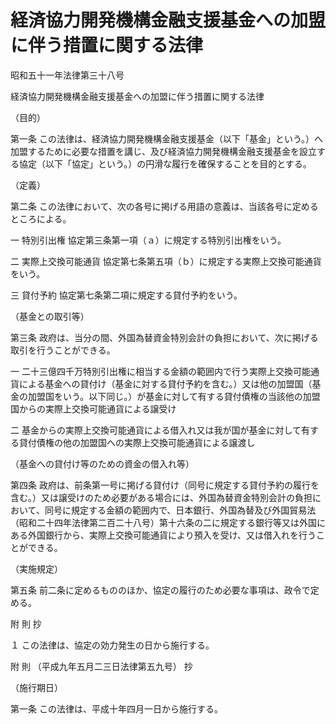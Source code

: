 # 経済協力開発機構金融支援基金への加盟に伴う措置に関する法律

昭和五十一年法律第三十八号

経済協力開発機構金融支援基金への加盟に伴う措置に関する法律

（目的）

第一条 この法律は、経済協力開発機構金融支援基金（以下「基金」という。）へ加盟するために必要な措置を講じ、及び経済協力開発機構金融支援基金を設立する協定（以下「協定」という。）の円滑な履行を確保することを目的とする。

（定義）

第二条 この法律において、次の各号に掲げる用語の意義は、当該各号に定めるところによる。

一 特別引出権 協定第三条第一項（ａ）に規定する特別引出権をいう。

二 実際上交換可能通貨 協定第七条第五項（ｂ）に規定する実際上交換可能通貨をいう。

三 貸付予約 協定第七条第二項に規定する貸付予約をいう。

（基金との取引等）

第三条 政府は、当分の間、外国為替資金特別会計の負担において、次に掲げる取引を行うことができる。

一 二十三億四千万特別引出権に相当する金額の範囲内で行う実際上交換可能通貨による基金への貸付け（基金に対する貸付予約を含む。）又は他の加盟国（基金の加盟国をいう。以下同じ。）が基金に対して有する貸付債権の当該他の加盟国からの実際上交換可能通貨による譲受け

二 基金からの実際上交換可能通貨による借入れ又は我が国が基金に対して有する貸付債権の他の加盟国への実際上交換可能通貨による譲渡し

（基金への貸付け等のための資金の借入れ等）

第四条 政府は、前条第一号に掲げる貸付け（同号に規定する貸付予約の履行を含む。）又は譲受けのため必要がある場合には、外国為替資金特別会計の負担において、同号に規定する金額の範囲内で、日本銀行、外国為替及び外国貿易法（昭和二十四年法律第二百二十八号）第十六条の二に規定する銀行等又は外国にある外国銀行から、実際上交換可能通貨により預入を受け、又は借入れを行うことができる。

（実施規定）

第五条 前二条に定めるもののほか、協定の履行のため必要な事項は、政令で定める。

附 則 抄

１ この法律は、協定の効力発生の日から施行する。

附 則 （平成九年五月二三日法律第五九号） 抄

（施行期日）

第一条 この法律は、平成十年四月一日から施行する。
